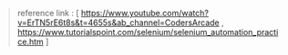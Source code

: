 > reference link :
> [
> https://www.youtube.com/watch?v=ErTN5rE6t8s&t=4655s&ab_channel=CodersArcade ,
> https://www.tutorialspoint.com/selenium/selenium_automation_practice.htm
> ]